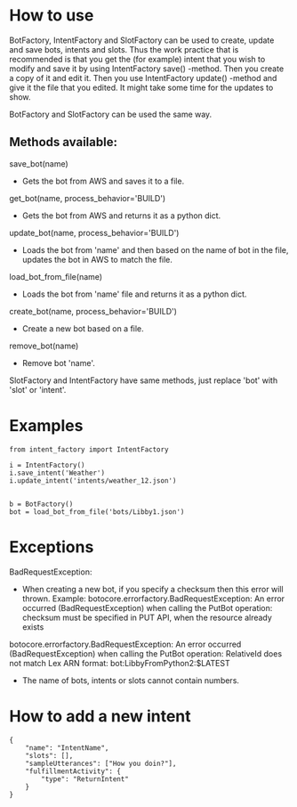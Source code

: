 # How to use
BotFactory, IntentFactory and SlotFactory can be used to create, update and
save bots, intents and slots. Thus the work practice that is recommended is
that you get the (for example) intent that you wish to modify and save it by
using IntentFactory save() -method. Then you create a copy of it and edit it.
Then you use IntentFactory update() -method and give it the file that you
edited. It might take some time for the updates to show. 

BotFactory and SlotFactory can be used the same way.

## Methods available:
save_bot(name)
- Gets the bot from AWS and saves it to a file.

get_bot(name, process_behavior='BUILD')
- Gets the bot from AWS and returns it as a python dict.

update_bot(name, process_behavior='BUILD')
- Loads the bot from 'name' and then based on the name of bot in the file,
  updates the bot in AWS to match the file. 

load_bot_from_file(name)
- Loads the bot from 'name' file and returns it as a python dict.

create_bot(name, process_behavior='BUILD')
- Create a new bot based on a file.

remove_bot(name)
- Remove bot 'name'.

SlotFactory and IntentFactory have same methods, just replace 'bot' with 'slot'
or 'intent'.

# Examples

```
from intent_factory import IntentFactory

i = IntentFactory()
i.save_intent('Weather')
i.update_intent('intents/weather_12.json')


b = BotFactory()
bot = load_bot_from_file('bots/Libby1.json')

```


# Exceptions

BadRequestException:
- When creating a new bot, if you specify a checksum then this error will
  thrown. Example:
botocore.errorfactory.BadRequestException: An error occurred (BadRequestException) when calling the PutBot operation: checksum must be specified in PUT API, when the resource already exists

botocore.errorfactory.BadRequestException: An error occurred
(BadRequestException) when calling the PutBot operation: RelativeId does not
match Lex ARN format: bot:LibbyFromPython2:$LATEST
- The name of bots, intents or slots cannot contain numbers.




# How to add a new intent
```
{
	"name": "IntentName",
	"slots": [],
	"sampleUtterances": ["How you doin?"],
	"fulfillmentActivity": {
		"type": "ReturnIntent"
	}
}
```
